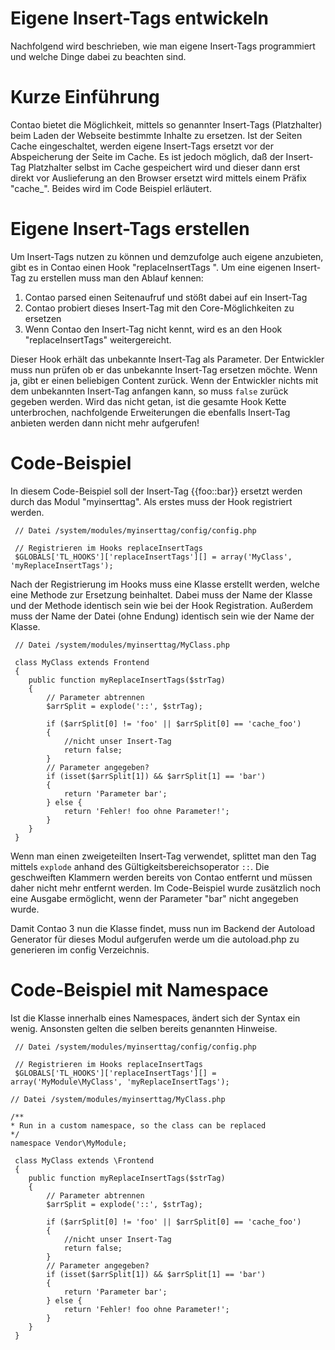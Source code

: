 # Eigene Insert-Tags entwickeln
Nachfolgend wird beschrieben, wie man eigene Insert-Tags programmiert und welche Dinge dabei zu beachten sind.


# Kurze Einführung
Contao bietet die Möglichkeit, mittels so genannter Insert-Tags (Platzhalter) beim Laden der Webseite bestimmte Inhalte zu ersetzen. Ist der Seiten Cache eingeschaltet, werden eigene Insert-Tags ersetzt vor der Abspeicherung der Seite im Cache. Es ist jedoch möglich, daß der Insert-Tag Platzhalter selbst im Cache gespeichert wird und dieser dann erst direkt vor Auslieferung an den Browser ersetzt wird mittels einem Präfix "cache_". Beides wird im Code Beispiel erläutert.


# Eigene Insert-Tags erstellen 
Um Insert-Tags nutzen zu können und demzufolge auch eigene anzubieten, gibt es in Contao einen Hook "replaceInsertTags ".
Um eine eigenen Insert-Tag zu erstellen muss man den Ablauf kennen:
1. Contao parsed einen Seitenaufruf und stößt dabei auf ein Insert-Tag
2. Contao probiert dieses Insert-Tag mit den Core-Möglichkeiten zu ersetzen
3. Wenn Contao den Insert-Tag nicht kennt, wird es an den Hook "replaceInsertTags" weitergereicht. 

Dieser Hook erhält das unbekannte Insert-Tag als Parameter. Der Entwickler muss nun prüfen ob er das unbekannte Insert-Tag ersetzen möchte. Wenn ja, gibt er einen beliebigen Content zurück.
Wenn der Entwickler nichts mit dem unbekannten Insert-Tag anfangen kann, so muss `false` zurück gegeben werden. Wird das nicht getan, ist die gesamte Hook Kette unterbrochen, nachfolgende Erweiterungen die ebenfalls Insert-Tag anbieten werden dann nicht mehr aufgerufen!


# Code-Beispiel
In diesem Code-Beispiel soll der Insert-Tag {{foo::bar}} ersetzt werden durch das Modul "myinserttag". Als erstes muss der Hook registriert werden. 

``` {.php}
 // Datei /system/modules/myinserttag/config/config.php
 
 // Registrieren im Hooks replaceInsertTags
 $GLOBALS['TL_HOOKS']['replaceInsertTags'][] = array('MyClass', 'myReplaceInsertTags');
```

Nach der Registrierung im Hooks muss eine Klasse erstellt werden, welche eine Methode zur Ersetzung beinhaltet.
Dabei muss der Name der Klasse und der Methode identisch sein wie bei der Hook Registration.
Außerdem muss der Name der Datei (ohne Endung) identisch sein wie der Name der Klasse. 

``` {.php}
 // Datei /system/modules/myinserttag/MyClass.php
 
 class MyClass extends Frontend
 {
    public function myReplaceInsertTags($strTag)
    {
        // Parameter abtrennen
        $arrSplit = explode('::', $strTag);
 
        if ($arrSplit[0] != 'foo' || $arrSplit[0] == 'cache_foo')
        {
            //nicht unser Insert-Tag
            return false;
        }
        // Parameter angegeben?
        if (isset($arrSplit[1]) && $arrSplit[1] == 'bar')
        {
            return 'Parameter bar';
        } else {
            return 'Fehler! foo ohne Parameter!';
        }
    }
 }
```

Wenn man einen zweigeteilten Insert-Tag verwendet, splittet man den Tag mittels `explode` anhand des Gültigkeitsbereichsoperator  `::`. Die geschweiften Klammern werden bereits von Contao entfernt und müssen daher nicht mehr entfernt werden.
Im Code-Beispiel wurde zusätzlich noch eine Ausgabe ermöglicht, wenn der Parameter "bar" nicht angegeben wurde.

Damit Contao 3 nun die Klasse findet, muss nun im Backend der Autoload Generator für dieses Modul aufgerufen werde um die autoload.php zu generieren im config Verzeichnis. 

# Code-Beispiel mit Namespace
Ist die Klasse innerhalb eines Namespaces, ändert sich der Syntax ein wenig.
Ansonsten gelten die selben bereits genannten Hinweise.

``` {.php}
 // Datei /system/modules/myinserttag/config/config.php
 
 // Registrieren im Hooks replaceInsertTags
 $GLOBALS['TL_HOOKS']['replaceInsertTags'][] = array('MyModule\MyClass', 'myReplaceInsertTags');
```

``` {.php}
// Datei /system/modules/myinserttag/MyClass.php
 
/**
* Run in a custom namespace, so the class can be replaced
*/
namespace Vendor\MyModule;

 class MyClass extends \Frontend
 {
    public function myReplaceInsertTags($strTag)
    {
        // Parameter abtrennen
        $arrSplit = explode('::', $strTag);
 
        if ($arrSplit[0] != 'foo' || $arrSplit[0] == 'cache_foo')
        {
            //nicht unser Insert-Tag
            return false;
        }
        // Parameter angegeben?
        if (isset($arrSplit[1]) && $arrSplit[1] == 'bar')
        {
            return 'Parameter bar';
        } else {
            return 'Fehler! foo ohne Parameter!';
        }
    }
 }
```
